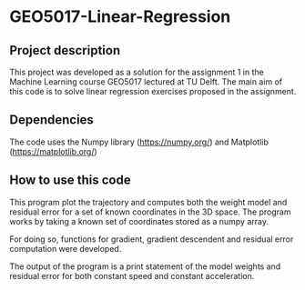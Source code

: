 # GEO5017-Linear-Regression

## Project description

This project was developed as a solution for the assignment 1 in the Machine Learning course GEO5017 lectured at TU Delft.
The main aim of this code is to solve linear regression exercises proposed in the assignment.

## Dependencies

The code uses the Numpy library (https://numpy.org/) and Matplotlib (https://matplotlib.org/)

## How to use this code

This program plot the trajectory and computes both the weight model and residual error for a set of known coordinates in the 3D space. The program works by taking a known set of coordinates stored as a numpy array.

For doing so, functions for gradient, gradient descendent and residual error computation were developed.

The output of the program is a print statement of the model weights and residual error for both constant speed and constant acceleration.
